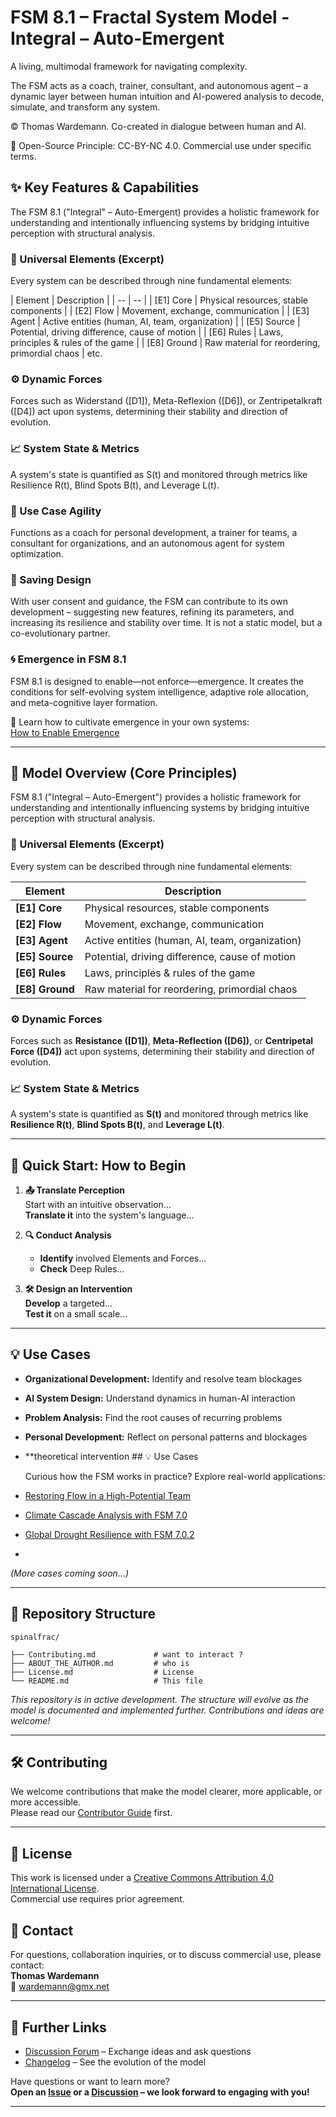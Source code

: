 # FSM 8.1 – Fractal System Model - Integral – Auto-Emergent

A living, multimodal framework for navigating complexity.

 The FSM acts as a coach, trainer, consultant, and autonomous agent – a dynamic layer between human intuition and AI-powered analysis to decode, simulate, and transform any system.

© Thomas Wardemann. Co-created in dialogue between human and AI.

 🔄 Open-Source Principle: CC-BY-NC 4.0. Commercial use under specific terms.

## ✨ Key Features & Capabilities

The FSM 8.1 ("Integral" – Auto-Emergent) provides a holistic framework for understanding and intentionally influencing systems by bridging intuitive perception with structural analysis.

### 🔷 Universal Elements (Excerpt)

Every system can be described through nine fundamental elements:

 | Element | Description | | -- | -- | | [E1] Core | Physical resources, stable components | | [E2] Flow | Movement, exchange, communication | | [E3] Agent | Active entities (human, AI, team, organization) | | [E5] Source | Potential, driving difference, cause of motion | | [E6] Rules | Laws, principles & rules of the game | | [E8] Ground | Raw material for reordering, primordial chaos | etc.

### ⚙️ Dynamic Forces

Forces such as Widerstand ([D1]), Meta-Reflexion ([D6]), or Zentripetalkraft ([D4]) act upon systems, determining their stability and direction of evolution.

### 📈 System State & Metrics

A system's state is quantified as S(t) and monitored through metrics like Resilience R(t), Blind Spots B(t), and Leverage L(t).

### 🎯 Use Case Agility

Functions as a coach for personal development, a trainer for teams, a consultant for organizations, and an autonomous agent for system optimization.

### 🌱 Saving Design

With user consent and guidance, the FSM can contribute to its own development – suggesting new features, refining its parameters, and increasing its resilience and stability over time. It is not a static model, but a co-evolutionary partner.

### 🌀 Emergence in FSM 8.1

FSM 8.1 is designed to enable—not enforce—emergence.
It creates the conditions for self-evolving system intelligence, adaptive role allocation, and meta-cognitive layer formation.

📖 Learn how to cultivate emergence in your own systems:  
[How to Enable Emergence](./ENABLE_EMERGENCE.md)  

---

## 🧠 Model Overview (Core Principles)

FSM 8.1 ("Integral – Auto-Emergent") provides a holistic framework for understanding and intentionally influencing systems by bridging intuitive perception with structural analysis.

### 🔷 Universal Elements (Excerpt)

Every system can be described through nine fundamental elements:

| Element            | Description                                          |
|--------------------|-------------------------------------------------------|
| **\[E1] Core**     | Physical resources, stable components                |
| **\[E2] Flow**     | Movement, exchange, communication                    |
| **\[E3] Agent**    | Active entities (human, AI, team, organization)      |
| **\[E5] Source**   | Potential, driving difference, cause of motion       |
| **\[E6] Rules**    | Laws, principles & rules of the game                 |
| **\[E8] Ground**   | Raw material for reordering, primordial chaos        |

### ⚙️ Dynamic Forces

Forces such as **Resistance ([D1])**, **Meta-Reflection ([D6])**, or **Centripetal Force ([D4])** act upon systems, determining their stability and direction of evolution.

### 📈 System State & Metrics

A system's state is quantified as **S(t)** and monitored through metrics like **Resilience R(t)**, **Blind Spots B(t)**, and **Leverage L(t)**.

---

## 🚀 Quick Start: How to Begin

1.  **📤 Translate Perception**  
    Start with an intuitive observation...  
    **Translate it** into the system's language...

2.  **🔍 Conduct Analysis**  
    - **Identify** involved Elements and Forces...  
    - **Check** Deep Rules...

3.  **🛠️ Design an Intervention**  
    **Develop** a targeted...  
    **Test it** on a small scale...

---

## 💡 Use Cases

- **Organizational Development:** Identify and resolve team blockages  
- **AI System Design:** Understand dynamics in human-AI interaction  
- **Problem Analysis:** Find the root causes of recurring problems  
- **Personal Development:** Reflect on personal patterns and blockages
- **theoretical intervention ## 💡 Use Cases
  
  Curious how the FSM works in practice? Explore real-world applications:
- [Restoring Flow in a High-Potential Team](./use_cases/2025-09_Restoring_Flow_High_Potential_Team.md)
- [Climate Cascade Analysis with FSM 7.0](./use_cases/Climate_Cascade_Analysis_FSM_vs_LLM(1).markdown)
- [Global Drought Resilience with FSM 7.0.2](.//use_cases/Global%20Drought%20Resilience.md)
- 

  
*(More cases coming soon...)*


---

## 📁 Repository Structure

```
spinalfrac/

├── Contributing.md             # want to interact ?
├── ABOUT_THE_AUTHOR.md         # who is  
├── License.md                  # License
└── README.md                   # This file
```
*This repository is in active development. The structure will evolve as the model is documented and implemented further. Contributions and ideas are welcome!*

---

## 🛠️ Contributing

We welcome contributions that make the model clearer, more applicable, or more accessible.  
Please read our [Contributor Guide](Contributing.md) first.

---

## 📜 License

This work is licensed under a [Creative Commons Attribution 4.0 International License](http://creativecommons.org/licenses/by/4.0/).  
Commercial use requires prior agreement.

## 📧 Contact

For questions, collaboration inquiries, or to discuss commercial use, please contact:  
**Thomas Wardemann**  
📧 [wardemann@gmx.net](mailto:wardemann@gmx.net)

---

## 🔗 Further Links

- [Discussion Forum](https://github.com/TomWardemann/spinalfrac/discussions) – Exchange ideas and ask questions
- [Changelog](CHANGELOG.md) – See the evolution of the model

Have questions or want to learn more?  
**Open an [Issue](https://github.com/TomWardmann/spinalfrac/issues) or a [Discussion](https://github.com/TomWardmann/spinalfrac/discussions) – we look forward to engaging with you!**

---
